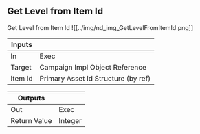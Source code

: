 ## Get Level from Item Id
Get Level from Item Id
![[../img/nd_img_GetLevelFromItemId.png]]

|Inputs||
|--|--|
| In | Exec |
| Target | Campaign Impl Object Reference |
| Item Id | Primary Asset Id Structure (by ref) |

|Outputs||
|--|--|
| Out | Exec |
| Return Value | Integer |
